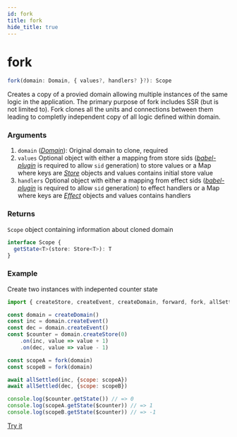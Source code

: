 ```yaml
---
id: fork
title: fork
hide_title: true
---
```


# fork

```ts
fork(domain: Domain, { values?, handlers? }?): Scope
```

Creates a copy of a provied domain allowing multiple instances of the same logic in the application.
The primary purpose of fork includes SSR (but is not limited to). Fork clones all the units and connections between them leading to completly independent copy of all logic defined within domain.

### Arguments

1. `domain` ([_Domain_](Domain.md)): Original domain to clone, required
2. `values` Optional object with either a mapping from store sids ([_babel-plugin_](babel-plugin.md) is required to allow `sid` generation) to store values or a Map where keys are [_Store_](Store.md) objects and values contains initial store value
3. `handlers` Optional object with either a mapping from effect sids ([_babel-plugin_](babel-plugin.md) is required to allow `sid` generation) to effect handlers or a Map where keys are [_Effect_](Effect.md) objects and values contains handlers
### Returns

`Scope` object containing information about cloned domain

```ts
interface Scope {
  getState<T>(store: Store<T>): T
}
```

### Example

Create two instances with indepented counter state

```js try
import { createStore, createEvent, createDomain, forward, fork, allSettled } from 'effector'

const domain = createDomain()
const inc = domain.createEvent()
const dec = domain.createEvent()
const $counter = domain.createStore(0)
    .on(inc, value => value + 1)
    .on(dec, value => value - 1)

const scopeA = fork(domain)
const scopeB = fork(domain)

await allSettled(inc, {scope: scopeA})
await allSettled(dec, {scope: scopeB})

console.log($counter.getState()) // => 0
console.log(scopeA.getState($counter)) // => 1
console.log(scopeB.getState($counter)) // => -1

```

[Try it](https://share.effector.dev/0grlV3bA)

